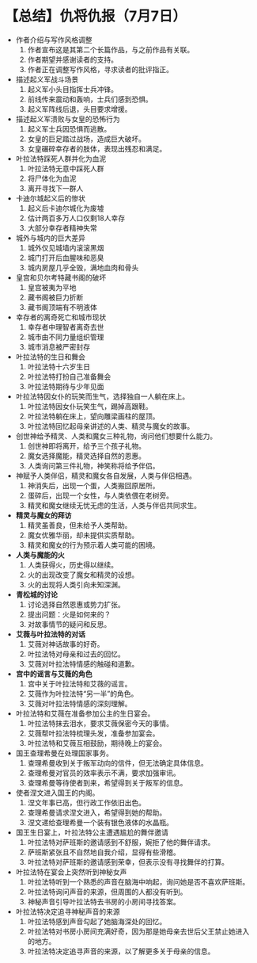 # 【总结】仇将仇报（7月7日）

-   作者介绍与写作风格调整
    1.  作者宣布这是其第二个长篇作品，与之前作品有关联。
    2.  作者期望并感谢读者的支持。
    3.  作者正在调整写作风格，寻求读者的批评指正。
-   描述起义军战斗场景
    1.  起义军小头目指挥士兵冲锋。
    2.  前线传来震动和轰响，士兵们感到恐惧。
    3.  起义军阵线后退，头目要求增援。
-   描述起义军溃败与女皇的恐怖行为
    1.  起义军士兵因恐惧而逃散。
    2.  女皇的巨足踏过战场，造成巨大破坏。
    3.  女皇碾碎幸存者的肢体，表现出残忍和满足。
-   叶拉法特踩死人群并化为血泥
    1.  叶拉法特无意中踩死人群
    2.  将尸体化为血泥
    3.  离开寻找下一群人
-   卡迪尔城起义后的惨状
    1.  起义后卡迪尔城化为废墟
    2.  估计两百多万人口仅剩18人幸存
    3.  大部分幸存者精神失常
-   城外与城内的巨大差异
    1.  城外仅见城墙内滚滚黑烟
    2.  城门打开后血腥味和恶臭
    3.  城内房屋几乎全毁，满地血肉和骨头
-   皇宫和贝尔考特藏书阁的破坏
    1.  皇宫被夷为平地
    2.  藏书阁被巨力折断
    3.  藏书阁顶端有不明液体
-   幸存者的离奇死亡和城市现状
    1.  幸存者中理智者离奇去世
    2.  城市由不同力量组织管理
    3.  城市消息被严密封存
-   叶拉法特的生日和舞会
    1.  叶拉法特十六岁生日
    2.  叶拉法特打扮自己准备舞会
    3.  叶拉法特期待与少年见面
-   叶拉法特因女仆的玩笑而生气，选择独自一人躺在床上。
    1.  叶拉法特因女仆玩笑生气，踢掉高跟鞋。
    2.  叶拉法特躺在床上，望向雕梁画柱的屋顶。
    3.  叶拉法特回忆起母亲讲述的人类、精灵与魔女的故事。
-   创世神给予精灵、人类和魔女三种礼物，询问他们想要什么能力。
    1.  创世神即将离开，给予三个孩子礼物。
    2.  魔女选择魔能，精灵选择自然的恩惠。
    3.  人类询问第三件礼物，神笑称将给予伴侣。
-   神赋予人类伴侣，精灵和魔女各自发展，人类与伴侣相遇。
    1.  神消失后，出现一个蛋，人类搬回原居所。
    2.  蛋碎后，出现一个女性，与人类依偎在老树旁。
    3.  精灵和魔女继续无忧无虑的生活，人类与伴侣共同求生。
-   **精灵与魔女的拜访**
    1.  精灵虽善良，但未给予人类帮助。
    2.  魔女优雅华丽，却未提供实质帮助。
    3.  精灵和魔女的行为预示着人类可能的困境。
-   **人类与魔能的火**
    1.  人类获得火，历史得以继续。
    2.  火的出现改变了魔女和精灵的设想。
    3.  火的出现将人类引向未知深渊。
-   **青松城的讨论**
    1.  讨论选择自然恩惠或势力扩张。
    2.  提出问题：火是如何来的？
    3.  对故事情节的疑问和反思。
-   **艾薇与叶拉法特的对话**
    1.  艾薇对神话故事的好奇。
    2.  叶拉法特对母亲和过去的回忆。
    3.  艾薇对叶拉法特情感的触碰和道歉。
-   **宫中的谣言与艾薇的角色**
    1.  宫中关于叶拉法特和艾薇的谣言。
    2.  艾薇作为叶拉法特“另一半”的角色。
    3.  艾薇对叶拉法特情感的深刻理解。
-   叶拉法特和艾薇在准备参加公主的生日宴会。
    1.  叶拉法特抹去泪水，要求艾薇保密今天的事情。
    2.  艾薇帮叶拉法特梳理头发，准备参加宴会。
    3.  叶拉法特和艾薇互相鼓励，期待晚上的宴会。
-   国王查理希曼在处理国家事务。
    1.  查理希曼收到关于叛军动向的信件，但无法确定具体信息。
    2.  查理希曼对官员的效率表示不满，要求加强审讯。
    3.  查理希曼等待使者到来，希望得到关于叛军的信息。
-   使者涅文进入国王的内阁。
    1.  涅文年事已高，但行政工作依旧出色。
    2.  查理希曼请求涅文进入，希望得到她的帮助。
    3.  涅文递给查理希曼一个装有银色液体的水晶瓶。
-   国王生日宴上，叶拉法特公主遭遇尴尬的舞伴邀请
    1.  叶拉法特对萨班斯的邀请感到不舒服，婉拒了他的舞伴请求。
    2.  萨班斯紧张且不自然地自我介绍，显得有些滑稽。
    3.  叶拉法特对萨班斯的邀请感到荣幸，但表示没有寻找舞伴的打算。
-   叶拉法特在宴会上突然听到神秘女声
    1.  叶拉法特听到一个熟悉的声音在脑海中响起，询问她是否不喜欢萨班斯。
    2.  叶拉法特询问声音的来源，但周围的人都没有听到。
    3.  神秘声音引导叶拉法特去书房的小房间寻找答案。
-   叶拉法特决定追寻神秘声音的来源
    1.  叶拉法特感到声音勾起了她脑海深处的回忆。
    2.  叶拉法特对书房小房间充满好奇，因为那是她母亲去世后父王禁止她进入的地方。
    3.  叶拉法特决定追寻声音的来源，以了解更多关于母亲的信息。